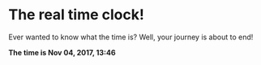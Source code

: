 # The real time clock!

Ever wanted to know what the time is? Well, your journey is about to end!

**The time is Nov 04, 2017, 13:46**